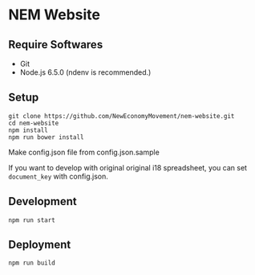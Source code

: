 # NEM Website

## Require Softwares

+ Git
+ Node.js 6.5.0 (ndenv is recommended.)

## Setup

```
git clone https://github.com/NewEconomyMovement/nem-website.git
cd nem-website
npm install
npm run bower install
```

Make config.json file from config.json.sample

If you want to develop with original original i18 spreadsheet, you can set `document_key` with config.json.

## Development

```
npm run start
```

## Deployment

```
npm run build
```
